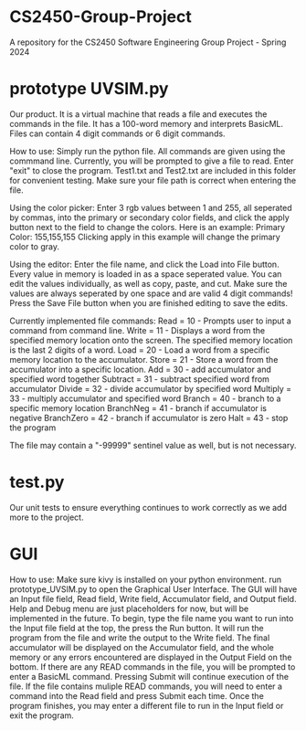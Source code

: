 # CS2450-Group-Project
A repository for the CS2450 Software Engineering Group Project - Spring 2024

# prototype UVSIM.py
Our product. It is a virtual machine that reads a file and executes the commands in the file. It has a 100-word memory and interprets BasicML. Files can contain 4 digit commands or 6 digit commands.

How to use: 
Simply run the python file. All commands are given using the commmand line. Currently, you will be prompted to give a file to read. Enter "exit" to close the program. Test1.txt and Test2.txt are included in this folder for convenient testing. Make sure your file path is correct when entering the file. 

Using the color picker: 
Enter 3 rgb values between 1 and 255, all seperated by commas, into the primary or secondary color fields, and click the apply button next to the field to change the colors. 
Here is an example: 
Primary Color: 155,155,155
Clicking apply in this example will change the primary color to gray.

Using the editor:
Enter the file name, and click the Load into File button. Every value in memory is loaded in as a space seperated value. You can edit the values individually, as well as copy, paste, and cut. 
Make sure the values are always seperated by one space and are valid 4 digit commands! Press the Save File button when you are finished editing to save the edits. 

Currently implemented file commands:
Read = 10 - Prompts user to input a command from command line.
Write = 11 - Displays a word from the specified memory location onto the screen. The specified memory location is the last 2 digits of a word.
Load = 20 - Load a word from a specific memory location to the accumulator.
Store = 21 - Store a word from the accumulator into a specific location. 
Add = 30 - add accumulator and specified word together
Subtract = 31 - subtract specified word from accumulator
Divide = 32 - divide accumulator by specified word
Multiply = 33 - multiply accumulator and specified word
Branch = 40 - branch to a specific memory location
BranchNeg = 41 - branch if accumulator is negative
BranchZero = 42 - branch if accumulator is zero
Halt = 43 - stop the program

The file may contain a "-99999" sentinel value as well, but is not necessary. 

# test.py
Our unit tests to ensure everything continues to work correctly as we add more to the project.

# GUI
How to use: 
Make sure kivy is installed on your python environment. 
run prototype_UVSIM.py to open the Graphical User Interface.
The GUI will have an Input file field, Read field, Write field, Accumulator field, and Output field. Help and Debug menu are just placeholders for now, but will be implemented in the future. 
To begin, type the file name you want to run into the Input file field at the top, the press the Run button. It will run the program from the file and write the output to the Write field. The final accumulator will be displayed on the Accumulator field, and the whole memory or any errors encountered are displayed in the Output Field on the bottom. 
If there are any READ commands in the file, you will be prompted to enter a BasicML command. Pressing Submit will continue execution of the file. 
If the file contains muliple READ commands, you will need to enter a command into the Read field and press Submit each time. 
Once the program finishes, you may enter a different file to run in the Input field or exit the program.
